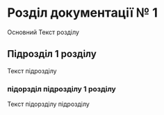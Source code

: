 # Розділ документації № 1

Основний Текст розділу

## Підрозділ 1 розділу

Текст підрозділу

### підорзділ підрозділу 1 розділу

Текст підорзділу підрозділу